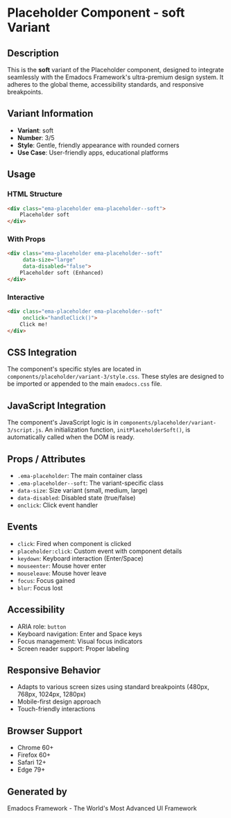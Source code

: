 # Placeholder Component - soft Variant

## Description
This is the **soft** variant of the Placeholder component, designed to integrate seamlessly with the Emadocs Framework's ultra-premium design system. It adheres to the global theme, accessibility standards, and responsive breakpoints.

## Variant Information
- **Variant**: soft
- **Number**: 3/5
- **Style**: Gentle, friendly appearance with rounded corners
- **Use Case**: User-friendly apps, educational platforms

## Usage

### HTML Structure
```html
<div class="ema-placeholder ema-placeholder--soft">
    Placeholder soft
</div>
```

### With Props
```html
<div class="ema-placeholder ema-placeholder--soft" 
     data-size="large" 
     data-disabled="false">
    Placeholder soft (Enhanced)
</div>
```

### Interactive
```html
<div class="ema-placeholder ema-placeholder--soft" 
     onclick="handleClick()">
    Click me!
</div>
```

## CSS Integration
The component's specific styles are located in `components/placeholder/variant-3/style.css`. These styles are designed to be imported or appended to the main `emadocs.css` file.

## JavaScript Integration
The component's JavaScript logic is in `components/placeholder/variant-3/script.js`. An initialization function, `initPlaceholderSoft()`, is automatically called when the DOM is ready.

## Props / Attributes
- `.ema-placeholder`: The main container class
- `.ema-placeholder--soft`: The variant-specific class
- `data-size`: Size variant (small, medium, large)
- `data-disabled`: Disabled state (true/false)
- `onclick`: Click event handler

## Events
- `click`: Fired when component is clicked
- `placeholder:click`: Custom event with component details
- `keydown`: Keyboard interaction (Enter/Space)
- `mouseenter`: Mouse hover enter
- `mouseleave`: Mouse hover leave
- `focus`: Focus gained
- `blur`: Focus lost

## Accessibility
- ARIA role: `button`
- Keyboard navigation: Enter and Space keys
- Focus management: Visual focus indicators
- Screen reader support: Proper labeling

## Responsive Behavior
- Adapts to various screen sizes using standard breakpoints (480px, 768px, 1024px, 1280px)
- Mobile-first design approach
- Touch-friendly interactions

## Browser Support
- Chrome 60+
- Firefox 60+
- Safari 12+
- Edge 79+

## Generated by
Emadocs Framework - The World's Most Advanced UI Framework
